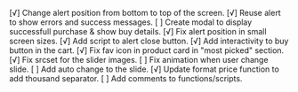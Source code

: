 [√] Change alert position from bottom to top of the screen.
[√] Reuse alert to show errors and success messages.
[ ] Create modal to display successfull purchase & show buy details.
[√] Fix alert position in small screen sizes.
[√] Add script to alert close button.
[√] Add interactivity to buy button in the cart.
[√] Fix fav icon in product card in "most picked" section.
[√] Fix srcset for the slider images.
[ ] Fix animation when user change slide.
[ ] Add auto change to the slide.
[√] Update format price function to add thousand separator.
[ ] Add comments to functions/scripts.
